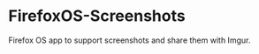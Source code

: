 FirefoxOS-Screenshots
=====================

Firefox OS app to support screenshots and share them with Imgur.
